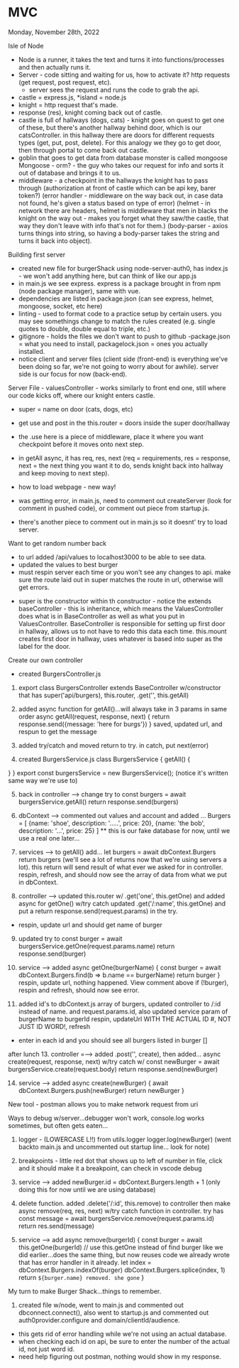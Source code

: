 # MVC

Monday, November 28th, 2022

Isle of Node
* Node is a runner, it takes the text and turns it into functions/processes and then actually runs it. 
* Server - code sitting and waiting for us, how to activate it? http requests (get request, post request, etc).
    - server sees the request and runs the code to grab the api.
* castle = express.js, 
*island = node.js
* knight = http request that's made.
* response (res), knight coming back out of castle. 
* castle is full of hallways (dogs, cats) - knight goes on quest to get one of these, but there's another hallway behind door, which is our catsController. in this hallway there are doors for different requests types (get, put, post, delete). For this analogy we they go to get door, then through portal to come back out castle.
* goblin that goes to get data from database monster is called mongoose
Mongoose - orm? - the guy who takes our request for info and sorts it out of database and brings it to us. 
* middleware - a checkpoint in the hallways the knight has to pass through (authorization at front of castle which can be api key, barer token?) (error handler - middleware on the way back out, in case data not found, he's given a status based on type of error) (helmet - in network there are headers, helmet is middleware that men in blacks the knight on the way out - makes you forget what they saw/the castle, that way they don't leave with info that's not for them.) (body-parser - axios turns things into string, so having a body-parser takes the string and turns it back into object).


Building first server
- created new file for burgerShack using node-server-auth0, has index.js - we won't add anything here, but can think of like our app.js
- in main.js we see express. express is a package brought in from npm (node package manager), same with vue. 
- dependencies are listed in package.json (can see express, helmet, mongoose, socket, etc here)
- linting - used to format code to a practice setup by certain users. you may see somethings change to match the rules created (e.g. single quotes to double, double equal to triple, etc.)
- gitignore - holds the files we don't want to push to github
-package.json = what you need to install, packagelock.json = ones you actually installed. 
- notice client and server files (client side (front-end) is everything we've been doing so far, we're not going to worry about for awhile). server side is our focus for now (back-end).

Server File -
valuesController - works similarly to front end one, still where our code kicks off, where our knight enters castle.
  - super = name on door (cats, dogs, etc)
  - get use and post in the this.router = doors inside the super door/hallway
  - the .use here is a piece of middleware, place it where you want checkpoint before it moves onto next step. 
  - in getAll async, it has req, res, next (req = requirements, res = response, next = the next thing you want it to do, sends knight back into hallway and keep moving to next step).

  - how to load webpage - new way!
  * was getting error, in main.js, need to comment out createServer (look for comment in pushed code), or comment out piece from startup.js.
  - there's another piece to comment out in main.js so it doesnt' try to load server.

Want to get random number back
- to url added /api/values to localhost3000 to be able to see data. 
- updated the values to best burger
- must respin server each time or you won't see any changes to api. make sure the route laid out in super matches the route in url, otherwise will get errors. 
* super is the constructor within th constructor - notice the extends baseController - this is inheritance, which means the ValuesController does what is in BaseController as well as what you put in ValuesController. BaseController is responsible for setting up first door in hallway, allows us to not have to redo this data each time. this.mount creates first door in hallway, uses whatever is based into super as the label for the door. 

Create our own controller
* created BurgersController.js
1. export class BurgersController extends BaseController w/constructor that has super('api/burgers), this.router, .get('', this.getAll)
2. added async function for getAll()...will always take in 3 params in same order
async getAll(request, response, next) {
  return response.send({message: 'here for burgs'})
}
saved, updated url, and respun to get the message
3. added try/catch and moved return to try. in catch, put next(error)

4. created BurgersService.js
class BurgersService {
getAll() {

}
}
export const burgersService = new BurgersService(); (notice it's written same way we're use to)

5. back in controller --> change try to const burgers = await burgersService.getAll()
return response.send(burgers)
6. dbContext --> commented out values and account and added ...
Burgers = [
  {name: 'shoe', description: '.....', price: 20},
  {name: 'the bob', description: '...', price: 25}
]
** this is our fake database for now, until we use a real one later...

7. services --> to getAll() add...
let burgers = await dbContext.Burgers
return burgers    (we'll see a lot of returns now that we're using servers a lot). this return will send result of what ever we asked for in controller.
respin, refresh, and should now see the array of data from what we put in dbContext.

8. controller --> updated this.router w/ .get('one', this.getOne) and added async for getOne() w/try catch
updated .get('/:name', this.getOne)  and put a return response.send(request.params) in the try. 
- respin, update url and should get name of burger

9. updated try to const burger = await burgersService.getOne(request.params.name)
return response.send(burger)
10. service --> added async getOne(burgerName) {
  const burger = await dbContext.Burgers.find(b => b.name == burgerName)
  return burger
}
respin, update url, nothing happened. View comment above if (!burger), respin and refresh, should now see error. 

11. added id's to dbContext.js array of burgers, updated controller to /:id instead of name. and request.params.id, also updated service param of burgerName to burgerId
respin, updateUrl WITH THE ACTUAL ID #, NOT JUST ID WORD!, refresh
- enter in each id and you should see all burgers listed in burger []

after lunch
13. controller =--> added .post('', create), then added...
async create(request, response, next) w/try catch w/ 
const newBurger = await burgersService.create(request.body)
return response.send(newBurger) 

14. service --> added async create(newBurger) {
  await dbContext.Burgers.push(newBurger)
  return newBurger
}

New tool - postman allows you to make network request from uri

Ways to debug w/server...debugger won't work, console.log works sometimes, but often gets eaten...
1. logger - (LOWERCASE L!!) from utils.logger
logger.log(newBurger) (went backto main.js and uncommented out startup line... look for note)
2. breakpoints - little red dot that shows up to left of number in file, click and it should make it a breakpoint, can check in vscode debug

15. service --> added newBurger.id = dbContext.Burgers.length + 1 (only doing this for now until we are using database)

16. delete function. 
added .delete('/:id', this.remove) to controller
then make async remove(req, res, next) w/try catch function in controller.
try has const message = await burgersService.remove(request.params.id)
return res.send(message)

17. service -->
add async remove(burgerId) {
  const burger = await this.getOne(burgerId) // use this.getOne instead of find burger like we did earlier...does the same thing, but now reuses code we already wrote that has error handler in it already. 
  let index = dbContext.Burgers.indexOf(burger)
  dbContext.Burgers.splice(index, 1)
  return `${burger.name} removed. she gone`
}

My turn to make Burger Shack...things to remember.
1. created file w/node, went to main.js and commented out dbconnect.connect(), also went to startup.js and commented out auth0provider.configure and domain/clientId/audience.
- this gets rid of error handling while we're not using an actual database. 
- when checking each id on api, be sure to enter the number of the actual id, not just word id.
- need help figuring out postman, nothing would show in my response. 